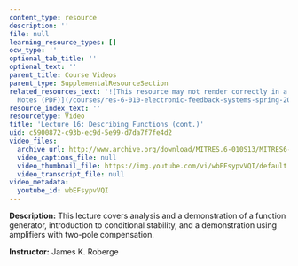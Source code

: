```yaml
---
content_type: resource
description: ''
file: null
learning_resource_types: []
ocw_type: ''
optional_tab_title: ''
optional_text: ''
parent_title: Course Videos
parent_type: SupplementalResourceSection
related_resources_text: '![This resource may not render correctly in a screen reader.](/images/inacessible.gif)[Lecture
  Notes (PDF)](/courses/res-6-010-electronic-feedback-systems-spring-2013/resources/mitres_6-010s13_lec16)'
resource_index_text: ''
resourcetype: Video
title: 'Lecture 16: Describing Functions (cont.)'
uid: c5900872-c93b-ec9d-5e99-d7da7f7fe4d2
video_files:
  archive_url: http://www.archive.org/download/MITRES.6-010S13/MITRES6-010S13_lec16_300k.mp4
  video_captions_file: null
  video_thumbnail_file: https://img.youtube.com/vi/wbEFsypvVQI/default.jpg
  video_transcript_file: null
video_metadata:
  youtube_id: wbEFsypvVQI
---
```


**Description:** This lecture covers analysis and a demonstration of a function generator, introduction to conditional stability, and a demonstration using amplifiers with two-pole compensation.

**Instructor:** James K. Roberge